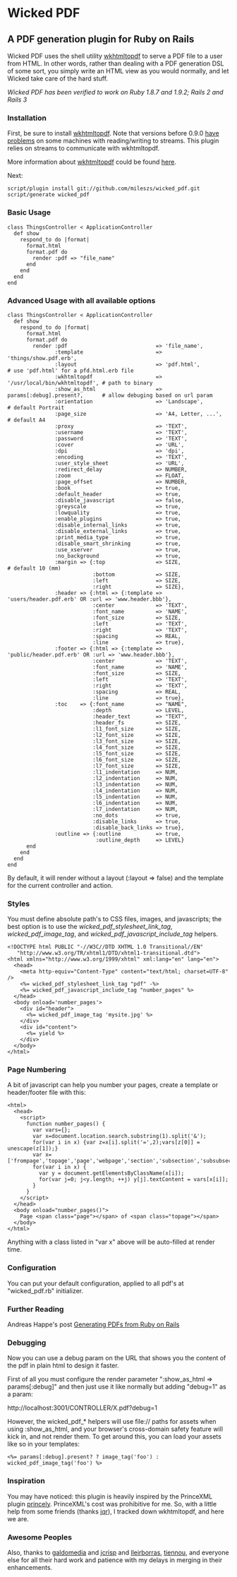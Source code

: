 # Wicked PDF

## A PDF generation plugin for Ruby on Rails

Wicked PDF uses the shell utility [wkhtmltopdf](http://code.google.com/p/wkhtmltopdf/) to serve a PDF file to a user from HTML.  In other words, rather than dealing with a PDF generation DSL of some sort, you simply write an HTML view as you would normally, and let Wicked take care of the hard stuff.

_Wicked PDF has been verified to work on Ruby 1.8.7 and 1.9.2; Rails 2 and Rails 3_

### Installation

First, be sure to install [wkhtmltopdf](http://code.google.com/p/wkhtmltopdf/).
Note that versions before 0.9.0 [have problems](http://code.google.com/p/wkhtmltopdf/issues/detail?id=82&q=vodnik) on some machines with reading/writing to streams.
This plugin relies on streams to communicate with wkhtmltopdf.

More information about [wkhtmltopdf](http://code.google.com/p/wkhtmltopdf/) could be found [here](http://madalgo.au.dk/~jakobt/wkhtmltopdf-0.9.0_beta2-doc.html).

Next:

    script/plugin install git://github.com/mileszs/wicked_pdf.git
    script/generate wicked_pdf
### Basic Usage

    class ThingsController < ApplicationController
      def show
        respond_to do |format|
          format.html
          format.pdf do
            render :pdf => "file_name"
          end
        end
      end
    end

### Advanced Usage with all available options

    class ThingsController < ApplicationController
      def show
        respond_to do |format|
          format.html
          format.pdf do
            render :pdf                            => 'file_name',
                   :template                       => 'things/show.pdf.erb',        
                   :layout                         => 'pdf.html',                   # use 'pdf.html' for a pfd.html.erb file
                   :wkhtmltopdf                    => '/usr/local/bin/wkhtmltopdf', # path to binary
                   :show_as_html                   => params[:debug].present?,      # allow debuging based on url param
                   :orientation                    => 'Landscape',                  # default Portrait
                   :page_size                      => 'A4, Letter, ...',            # default A4
                   :proxy                          => 'TEXT',
                   :username                       => 'TEXT',
                   :password                       => 'TEXT',
                   :cover                          => 'URL',
                   :dpi                            => 'dpi',
                   :encoding                       => 'TEXT',
                   :user_style_sheet               => 'URL',
                   :redirect_delay                 => NUMBER,
                   :zoom                           => FLOAT,
                   :page_offset                    => NUMBER,
                   :book                           => true,
                   :default_header                 => true,
                   :disable_javascript             => false,
                   :greyscale                      => true,
                   :lowquality                     => true,
                   :enable_plugins                 => true,
                   :disable_internal_links         => true,
                   :disable_external_links         => true,
                   :print_media_type               => true,
                   :disable_smart_shrinking        => true,
                   :use_xserver                    => true,
                   :no_background                  => true,
                   :margin => {:top                => SIZE,                         # default 10 (mm)
                               :bottom             => SIZE,
                               :left               => SIZE,
                               :right              => SIZE},
                   :header => {:html => {:template => 'users/header.pdf.erb' OR :url => 'www.header.bbb'},
                               :center             => 'TEXT',
                               :font_name          => 'NAME',
                               :font_size          => SIZE,
                               :left               => 'TEXT',
                               :right              => 'TEXT',
                               :spacing            => REAL,
                               :line               => true},
                   :footer => {:html => {:template => 'public/header.pdf.erb' OR :url => 'www.header.bbb'},
                               :center             => 'TEXT',
                               :font_name          => 'NAME',
                               :font_size          => SIZE,
                               :left               => 'TEXT',
                               :right              => 'TEXT',
                               :spacing            => REAL,
                               :line               => true},
                   :toc    => {:font_name          => "NAME",
                               :depth              => LEVEL,
                               :header_text        => "TEXT",
                               :header_fs          => SIZE,
                               :l1_font_size       => SIZE,
                               :l2_font_size       => SIZE,
                               :l3_font_size       => SIZE,
                               :l4_font_size       => SIZE,
                               :l5_font_size       => SIZE,
                               :l6_font_size       => SIZE,
                               :l7_font_size       => SIZE,
                               :l1_indentation     => NUM,
                               :l2_indentation     => NUM,
                               :l3_indentation     => NUM,
                               :l4_indentation     => NUM,
                               :l5_indentation     => NUM,
                               :l6_indentation     => NUM,
                               :l7_indentation     => NUM,
                               :no_dots            => true,
                               :disable_links      => true,
                               :disable_back_links => true},
                   :outline => {:outline           => true,
                                :outline_depth     => LEVEL}
          end
        end
      end
    end

By default, it will render without a layout (:layout => false) and the template for the current controller and action.

### Styles

You must define absolute path's to CSS files, images, and javascripts; the best option is to use the *wicked_pdf_stylesheet_link_tag*, *wicked_pdf_image_tag*, and *wicked_pdf_javascript_include_tag* helpers.

    <!DOCTYPE html PUBLIC "-//W3C//DTD XHTML 1.0 Transitional//EN"
       "http://www.w3.org/TR/xhtml1/DTD/xhtml1-transitional.dtd">
    <html xmlns="http://www.w3.org/1999/xhtml" xml:lang="en" lang="en">
      <head>
        <meta http-equiv="Content-Type" content="text/html; charset=UTF-8" />
        <%= wicked_pdf_stylesheet_link_tag "pdf" -%>
        <%= wicked_pdf_javascript_include_tag "number_pages" %>
      </head>
      <body onload='number_pages'>
        <div id="header">
          <%= wicked_pdf_image_tag 'mysite.jpg' %>
        </div>
        <div id="content">
          <%= yield %>
        </div>
      </body>
    </html>

### Page Numbering

A bit of javascript can help you number your pages, create a template or header/footer file with this:

    <html>
      <head>
        <script>
          function number_pages() {
            var vars={};
            var x=document.location.search.substring(1).split('&');
            for(var i in x) {var z=x[i].split('=',2);vars[z[0]] = unescape(z[1]);}
            var x=['frompage','topage','page','webpage','section','subsection','subsubsection'];
            for(var i in x) {
              var y = document.getElementsByClassName(x[i]);
              for(var j=0; j<y.length; ++j) y[j].textContent = vars[x[i]];
            }
          }
        </script>
      </head>
      <body onload="number_pages()">
        Page <span class="page"></span> of <span class="topage"></span>
      </body>
    </html>

Anything with a class listed in "var x" above will be auto-filled at render time.

### Configuration

You can put your default configuration, applied to all pdf's at "wicked_pdf.rb" initializer.

### Further Reading

Andreas Happe's post [Generating PDFs from Ruby on Rails](http://snikt.net/index.php/2010/03/03/generating-pdfs-from-ruby-on-rails)

### Debugging

Now you can use a debug param on the URL that shows you the content of the pdf in plain html to design it faster.

First of all you must configure the render parameter ":show_as_html => params[:debug]" and then just use it like normally but adding "debug=1" as a param:

http://localhost:3001/CONTROLLER/X.pdf?debug=1

However, the wicked_pdf_* helpers will use file:// paths for assets when using :show_as_html, and your browser's cross-domain safety feature will kick in, and not render them. To get around this, you can load your assets like so in your templates:

    <%= params[:debug].present? ? image_tag('foo') : wicked_pdf_image_tag('foo') %>

### Inspiration

You may have noticed: this plugin is heavily inspired by the PrinceXML plugin [princely](http://github.com/mbleigh/princely/tree/master).  PrinceXML's cost was prohibitive for me. So, with a little help from some friends (thanks [jqr](http://github.com/jqr)), I tracked down wkhtmltopdf, and here we are.

### Awesome Peoples

Also, thanks to [galdomedia](http://github.com/galdomedia) and [jcrisp](http://github.com/jcrisp) and [lleirborras](http://github.com/lleirborras), [tiennou](http://github.com/tiennou), and everyone else for all their hard work and patience with my delays in merging in their enhancements.
